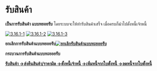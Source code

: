 # รับสินค้า

**เป็นการรับสินค้า แบบทยอยรับ** โดยระบบจะให้ทำรับสินค้าเสร็จ
เมื่อครบก็นำไปตั้งหนี้เจ้าหนี้

[![3.16.1-1](/images/3.16.1-1.jpg)](/images/3.16.1-1.jpg)
[![3.16.1-2](/images/3.16.1-2.jpg)](/images/3.16.1-2.jpg)
[![3.16.1-3](/images/3.16.1-3.jpg)](/images/3.16.1-3.jpg)



**ยกเลิกการรับสินค้าแบบทยอยรับ[![ยกเลิกรับสินค้าแบบทะยอยรับ](/images/ยกเลิกรับสินค้าแบบทะยอยรับ.jpg)](/images/ยกเลิกรับสินค้าแบบทะยอยรับ.jpg)**



**กระบวนการรับสินค้าแบบทะยอยรับ**

[**รับสินค้า
->**](http://www.smlaccount.com/manual/?page_id=680)[**ส่งคืนสินค้า/ราคาผิด
->**](http://www.smlaccount.com/manual/?page_id=684)[**ตั้งหนี้เจ้าหนี้
->**](http://www.smlaccount.com/manual/?page_id=688)[**เพิ่มหนี้จากใบตั้งหนี้
->**](http://www.smlaccount.com/manual/?page_id=692)[**ลดหนี้จากใบตั้งหนี้**](http://www.smlaccount.com/manual/?page_id=696)

